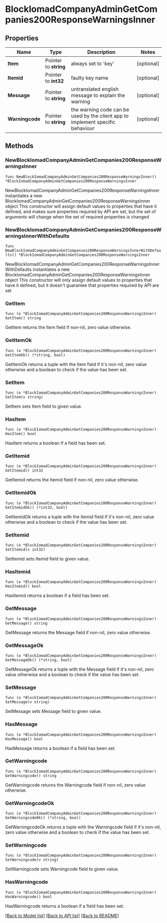 # BlockIomadCompanyAdminGetCompanies200ResponseWarningsInner

## Properties

Name | Type | Description | Notes
------------ | ------------- | ------------- | -------------
**Item** | Pointer to **string** | always set to &#39;key&#39; | [optional] 
**Itemid** | Pointer to **int32** | faulty key name | [optional] 
**Message** | Pointer to **string** | untranslated english message to explain the warning | [optional] 
**Warningcode** | Pointer to **string** | the warning code can be used by the client app to implement specific behaviour | [optional] 

## Methods

### NewBlockIomadCompanyAdminGetCompanies200ResponseWarningsInner

`func NewBlockIomadCompanyAdminGetCompanies200ResponseWarningsInner() *BlockIomadCompanyAdminGetCompanies200ResponseWarningsInner`

NewBlockIomadCompanyAdminGetCompanies200ResponseWarningsInner instantiates a new BlockIomadCompanyAdminGetCompanies200ResponseWarningsInner object
This constructor will assign default values to properties that have it defined,
and makes sure properties required by API are set, but the set of arguments
will change when the set of required properties is changed

### NewBlockIomadCompanyAdminGetCompanies200ResponseWarningsInnerWithDefaults

`func NewBlockIomadCompanyAdminGetCompanies200ResponseWarningsInnerWithDefaults() *BlockIomadCompanyAdminGetCompanies200ResponseWarningsInner`

NewBlockIomadCompanyAdminGetCompanies200ResponseWarningsInnerWithDefaults instantiates a new BlockIomadCompanyAdminGetCompanies200ResponseWarningsInner object
This constructor will only assign default values to properties that have it defined,
but it doesn't guarantee that properties required by API are set

### GetItem

`func (o *BlockIomadCompanyAdminGetCompanies200ResponseWarningsInner) GetItem() string`

GetItem returns the Item field if non-nil, zero value otherwise.

### GetItemOk

`func (o *BlockIomadCompanyAdminGetCompanies200ResponseWarningsInner) GetItemOk() (*string, bool)`

GetItemOk returns a tuple with the Item field if it's non-nil, zero value otherwise
and a boolean to check if the value has been set.

### SetItem

`func (o *BlockIomadCompanyAdminGetCompanies200ResponseWarningsInner) SetItem(v string)`

SetItem sets Item field to given value.

### HasItem

`func (o *BlockIomadCompanyAdminGetCompanies200ResponseWarningsInner) HasItem() bool`

HasItem returns a boolean if a field has been set.

### GetItemid

`func (o *BlockIomadCompanyAdminGetCompanies200ResponseWarningsInner) GetItemid() int32`

GetItemid returns the Itemid field if non-nil, zero value otherwise.

### GetItemidOk

`func (o *BlockIomadCompanyAdminGetCompanies200ResponseWarningsInner) GetItemidOk() (*int32, bool)`

GetItemidOk returns a tuple with the Itemid field if it's non-nil, zero value otherwise
and a boolean to check if the value has been set.

### SetItemid

`func (o *BlockIomadCompanyAdminGetCompanies200ResponseWarningsInner) SetItemid(v int32)`

SetItemid sets Itemid field to given value.

### HasItemid

`func (o *BlockIomadCompanyAdminGetCompanies200ResponseWarningsInner) HasItemid() bool`

HasItemid returns a boolean if a field has been set.

### GetMessage

`func (o *BlockIomadCompanyAdminGetCompanies200ResponseWarningsInner) GetMessage() string`

GetMessage returns the Message field if non-nil, zero value otherwise.

### GetMessageOk

`func (o *BlockIomadCompanyAdminGetCompanies200ResponseWarningsInner) GetMessageOk() (*string, bool)`

GetMessageOk returns a tuple with the Message field if it's non-nil, zero value otherwise
and a boolean to check if the value has been set.

### SetMessage

`func (o *BlockIomadCompanyAdminGetCompanies200ResponseWarningsInner) SetMessage(v string)`

SetMessage sets Message field to given value.

### HasMessage

`func (o *BlockIomadCompanyAdminGetCompanies200ResponseWarningsInner) HasMessage() bool`

HasMessage returns a boolean if a field has been set.

### GetWarningcode

`func (o *BlockIomadCompanyAdminGetCompanies200ResponseWarningsInner) GetWarningcode() string`

GetWarningcode returns the Warningcode field if non-nil, zero value otherwise.

### GetWarningcodeOk

`func (o *BlockIomadCompanyAdminGetCompanies200ResponseWarningsInner) GetWarningcodeOk() (*string, bool)`

GetWarningcodeOk returns a tuple with the Warningcode field if it's non-nil, zero value otherwise
and a boolean to check if the value has been set.

### SetWarningcode

`func (o *BlockIomadCompanyAdminGetCompanies200ResponseWarningsInner) SetWarningcode(v string)`

SetWarningcode sets Warningcode field to given value.

### HasWarningcode

`func (o *BlockIomadCompanyAdminGetCompanies200ResponseWarningsInner) HasWarningcode() bool`

HasWarningcode returns a boolean if a field has been set.


[[Back to Model list]](../README.md#documentation-for-models) [[Back to API list]](../README.md#documentation-for-api-endpoints) [[Back to README]](../README.md)



